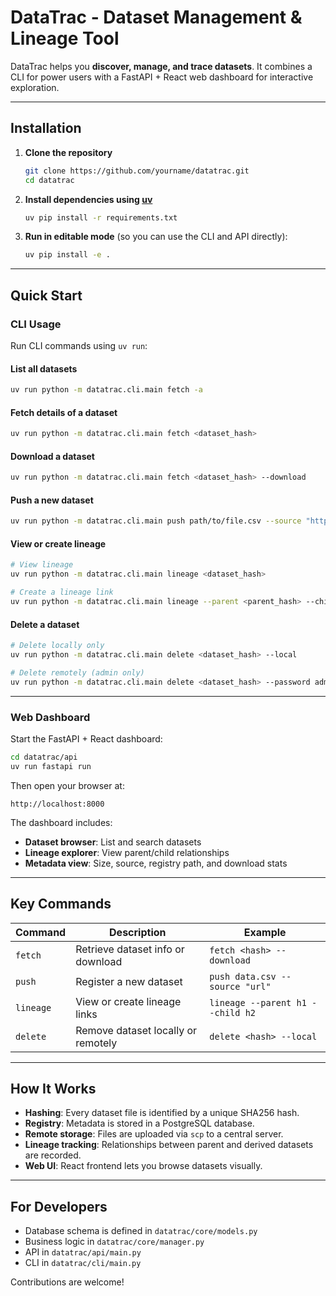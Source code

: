 # DataTrac - Dataset Management & Lineage Tool

DataTrac helps you **discover, manage, and trace datasets**. It combines a CLI for power users with a FastAPI + React web dashboard for interactive exploration.

---

## Installation

1. **Clone the repository**

   ```bash
   git clone https://github.com/yourname/datatrac.git
   cd datatrac
   ```

2. **Install dependencies using [uv](https://github.com/astral-sh/uv)**

   ```bash
   uv pip install -r requirements.txt
   ```

3. **Run in editable mode** (so you can use the CLI and API directly):

   ```bash
   uv pip install -e .
   ```

---

## Quick Start

### CLI Usage

Run CLI commands using `uv run`:

#### List all datasets

```bash
uv run python -m datatrac.cli.main fetch -a
```

#### Fetch details of a dataset

```bash
uv run python -m datatrac.cli.main fetch <dataset_hash>
```

#### Download a dataset

```bash
uv run python -m datatrac.cli.main fetch <dataset_hash> --download
```

#### Push a new dataset

```bash
uv run python -m datatrac.cli.main push path/to/file.csv --source "http://example.com/data"
```

#### View or create lineage

```bash
# View lineage
uv run python -m datatrac.cli.main lineage <dataset_hash>

# Create a lineage link
uv run python -m datatrac.cli.main lineage --parent <parent_hash> --child <child_hash>
```

#### Delete a dataset

```bash
# Delete locally only
uv run python -m datatrac.cli.main delete <dataset_hash> --local

# Delete remotely (admin only)
uv run python -m datatrac.cli.main delete <dataset_hash> --password admin
```

---

### Web Dashboard

Start the FastAPI + React dashboard:

```bash
cd datatrac/api
uv run fastapi run
```

Then open your browser at:

```
http://localhost:8000
```

The dashboard includes:

* **Dataset browser**: List and search datasets
* **Lineage explorer**: View parent/child relationships
* **Metadata view**: Size, source, registry path, and download stats

---

## Key Commands

| Command   | Description                        | Example                          |
| --------- | ---------------------------------- | -------------------------------- |
| `fetch`   | Retrieve dataset info or download  | `fetch <hash> --download`        |
| `push`    | Register a new dataset             | `push data.csv --source "url"`   |
| `lineage` | View or create lineage links       | `lineage --parent h1 --child h2` |
| `delete`  | Remove dataset locally or remotely | `delete <hash> --local`          |

---

## How It Works

* **Hashing**: Every dataset file is identified by a unique SHA256 hash.
* **Registry**: Metadata is stored in a PostgreSQL database.
* **Remote storage**: Files are uploaded via `scp` to a central server.
* **Lineage tracking**: Relationships between parent and derived datasets are recorded.
* **Web UI**: React frontend lets you browse datasets visually.

---

## For Developers

* Database schema is defined in `datatrac/core/models.py`
* Business logic in `datatrac/core/manager.py`
* API in `datatrac/api/main.py`
* CLI in `datatrac/cli/main.py`

Contributions are welcome!
